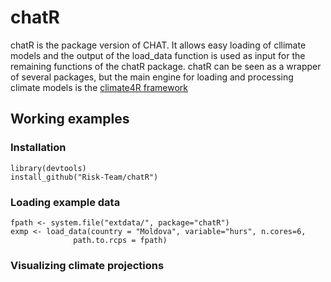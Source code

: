 # chatR
chatR is the package version of CHAT. It allows easy loading of cllimate models and the output of the load_data function is used as input for the remaining functions of the chatR package. 
chatR can be seen as a wrapper of several packages, but the main engine for loading and processing climate models is the  [climate4R framework](https://github.com/SantanderMetGroup/climate4R)
## Working examples

### Installation

``` 
library(devtools)
install_github("Risk-Team/chatR")
```
### Loading example data

``` 
fpath <- system.file("extdata/", package="chatR")
exmp <- load_data(country = "Moldova", variable="hurs", n.cores=6,
              path.to.rcps = fpath)

```

### Visualizing climate projections

``` 


```
